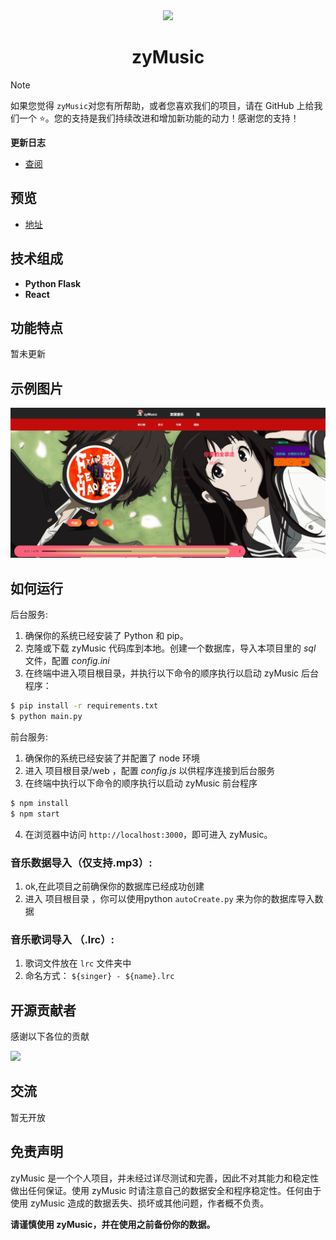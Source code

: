 <div align="center">
	<img src="https://7trees.cn/static/favicon.ico" width="160" />
	<h1>zyMusic</h1>
</div>




> [!NOTE]
> 如果您觉得 `zyMusic`对您有所帮助，或者您喜欢我们的项目，请在 GitHub 上给我们一个 ⭐️。您的支持是我们持续改进和增加新功能的动力！感谢您的支持！

**更新日志**
  - [查阅](https://7trees.cn/blog/zyMusic)

## 预览

- [地址](http://y.7trees.cn)

## 技术组成

- **Python Flask**
- **React**


## 功能特点
暂未更新

## 示例图片

![](./cover/357b2ce2ea9c912e94d4209ae5087370.png)

## 如何运行

后台服务:
1. 确保你的系统已经安装了 Python 和 pip。
2. 克隆或下载 zyMusic 代码库到本地。创建一个数据库，导入本项目里的 *sql* 文件，配置 *config.ini*
3. 在终端中进入项目根目录，并执行以下命令的顺序执行以启动 zyMusic 后台程序：

```bash
$ pip install -r requirements.txt
$ python main.py
```

前台服务:
1. 确保你的系统已经安装了并配置了 node 环境 
2. 进入 项目根目录/web ，配置 *config.js* 以供程序连接到后台服务
3. 在终端中执行以下命令的顺序执行以启动 zyMusic 前台程序

```bash
$ npm install
$ npm start
```

4. 在浏览器中访问 `http://localhost:3000`，即可进入 zyMusic。


### 音乐数据导入（仅支持.mp3）:
1. ok,在此项目之前确保你的数据库已经成功创建
2. 进入 项目根目录 ，你可以使用python `autoCreate.py` 来为你的数据库导入数据

### 音乐歌词导入 （.lrc）:
1. 歌词文件放在 `lrc` 文件夹中
2. 命名方式： `${singer} - ${name}.lrc`



## 开源贡献者

感谢以下各位的贡献

<img src="https://contrib.rocks/image?repo=Athenavi/zyMusic" />

## 交流

暂无开放


## 免责声明

zyMusic 是一个个人项目，并未经过详尽测试和完善，因此不对其能力和稳定性做出任何保证。使用 zyMusic 时请注意自己的数据安全和程序稳定性。任何由于使用 zyMusic 造成的数据丢失、损坏或其他问题，作者概不负责。

**请谨慎使用 zyMusic，并在使用之前备份你的数据。**

